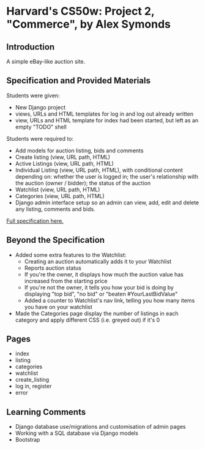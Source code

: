 # Harvard's CS50w: Project 2, "Commerce", by Alex Symonds

## Introduction
A simple eBay-like auction site.  

## Specification and Provided Materials
Students were given:
* New Django project
* views, URLs and HTML templates for log in and log out already written
* view, URLs and HTML template for index had been started, but left as an empty "TODO" shell

Students were required to:
* Add models for auction listing, bids and comments
* Create listing (view, URL path, HTML)
* Active Listings (view, URL path, HTML)
* Individual Listing (view, URL path, HTML), with conditional content depending on: whether the user is logged in; the user's relationship with the auction (owner / bidder); the status of the auction
* Watchlist (view, URL path, HTML)
* Categories (view, URL path, HTML)
* Django admin interface setup so an admin can view, add, edit and delete any listing, comments and bids.

[Full specification here.](https://cs50.harvard.edu/web/2020/projects/2/commerce/)

## Beyond the Specification
* Added some extra features to the Watchlist:
    * Creating an auction automatically adds it to your Watchlist
    * Reports auction status
	* If you're the owner, it displays how much the auction value has increased from the starting price
	* If you're not the owner, it tells you how your bid is doing by displaying "top bid", "no bid" or "beaten #YourLastBidValue"
    * Added a counter to Watchlist's nav link, telling you how many items you have on your watchlist
* Made the Categories page display the number of listings in each category and apply different CSS (i.e. greyed out) if it's 0

## Pages
* index
* listing
* categories
* watchlist
* create_listing
* log in, register
* error

## Learning Comments
* Django database use/migrations and customisation of admin pages
* Working with a SQL database via Django models
* Bootstrap


